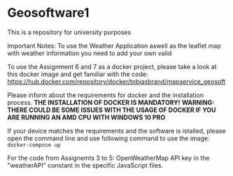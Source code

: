 # Geosoftware1
This is a repository for university purposes

Important Notes:
To use the Weather Application aswell as the leaflet map with weather information you need to add your own valid

To use the Assignment 6 and 7 as a docker project, please take a look at this docker image and get familiar with the code: https://hub.docker.com/repository/docker/tobiasbrand/mapservice_geosoft

Please inform about the requirements for docker and the installation process.
**THE INSTALLATION OF DOCKER IS MANDATORY!**
**WARNING: THERE COULD BE SOME ISSUES WITH THE USAGE OF DOCKER IF YOU ARE RUNNING AN AMD CPU WITH WINDOWS 10 PRO**

If your device matches the requirements and the software is istalled, please open the command line and use following command to use the image:
    `docker-compose up`

For the code from Assignemts 3 to 5:
OpenWeatherMap API key in the "weatherAPI" constant in the specific JavaScript files.

